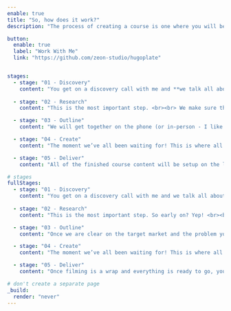 ```yaml
---
enable: true
title: "So, how does it work?"
description: "The process of creating a course is one where you will be kept up-to-date every step of the way. We will work together to translate your knowledge and experience into a format that your students can understand and implement into the real world."

button:
  enable: true
  label: "Work With Me"
  link: "https://github.com/zeon-studio/hugoplate"


stages:
  - stage: "01 - Discovery"
    content: "You get on a discovery call with me and **we talk all about you, where you are at with your business, and if I can help you**. <br><br>If we’re a good fit, then we’ll crack on with getting your course started."
 
  - stage: "02 - Research"
    content: "This is the most important step. <br><br> We make sure that the course you make has **a clear target market, solves a problem that target market has**, and is worth it to your clients spending money on it."

  - stage: "03 - Outline"
    content: "We will get together on the phone (or in-person - I like coffee!) and **extract your knowledge around the topic for this course** so that we can turn that into a course structure. <br><br>You'll receive the course outline and ideas for supporting material to approve, and if needed, have edits made to."

  - stage: "04 - Create"
    content: "The moment we’ve all been waiting for! This is where all our planning comes together.<br><br>**You receive all the the content that has been produced** (lesson plans, slides, and more) and how to work with it when you are recording the lessons."

  - stage: "05 - Deliver"
    content: "All of the finished course content will be setup on the learning platform for you, so it is **hassle free and you don’t having to learn a whole new set of systems.** <br><br>And just like that, you have a course! "

# stages 
fullStages:
  - stage: "01 - Discovery"
    content: "You get on a discovery call with me and we talk all about you and where you are at with your business. <br><br>**We'll chat about what problem you are trying to solve and what your goals look like.** At that point, I'll let you know if I think an online course is the right solution for you at this moment in time. If I don't think you'll benefit, then I won't waste your money. <br><br>If we’re a good fit, then we’ll crack on with getting your course started."
 
  - stage: "02 - Research"
    content: "This is the most important step. So early on? Yep! <br><br>**This step is what determines whether your course succeeds or fails.** That's why we need to make sure that the course you make is has a clear target market, solves a problem that target market has, and is worth it to your clients spending money on it. <br><br>This will involve surveys, conversations, studies, internet investigating, and some competitor analysis to see if there is a need for this course."

  - stage: "03 - Outline"
    content: "Once we are clear on the target market and the problem your course will be solving, we will get on the phone (or in-person - I like coffee!) and **extract, in-depth, your knowledge around the topic for this course so that we can turn that into a course structure.** <br><br>At the end of this you will recieve the course outline and ideas for supporting material to approve, and if needed, have edits made to."

  - stage: "04 - Create"
    content: "The moment we’ve all been waiting for! This is where all our setup work and interviews come together.<br><br> **When you get the finished outline, detailed lesson plans, slide presentations, presentation notes, workbooks, and other supporting material, time for you to get your hands dirty** (metaphorically, unless you are teaching how to repot a house plant, then, yes, literally).<br><br>You will need to sit down and record the lessons for your course, but don't worry, I will help you every step of the way."

  - stage: "05 - Deliver"
    content: "Once filming is a wrap and everything is ready to go, you need a place to be able to host all your content. <br><br>All of the course content will be setup on the learning platform for you, so it is hassle free and you don’t having to learn a whole new set of systems. <br><br>This includes all videos and supporting material, skeleton landing page (we’ll talk about this later), welcome emails, and any integrations you would like added. And just like that, you have a course! "

# don't create a separate page
_build:
  render: "never"
---
```

